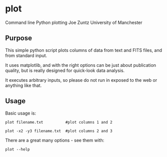 plot
====

Command line Python plotting
Joe Zuntz
University of Manchester

Purpose
-------

This simple python script plots columns of data from text and FITS files,
and from standard input.

It uses matplotlib, and with the right options can be just about publication
quality, but is really designed for quick-look data analysis.

It executes arbitrary inputs, so please do not run in exposed to the web or 
anything like that.


Usage
-----

Basic usage is:

    plot filename.txt          #plot columns 1 and 2

    plot -x2 -y3 filename.txt  #plot columns 2 and 3

There are a great many options - see them with:

    plot --help

